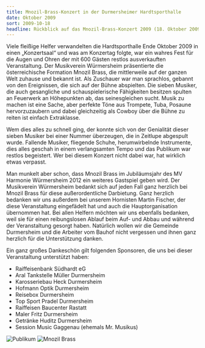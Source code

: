 ```yaml
---
title: Mnozil-Brass-Konzert in der Durmersheimer Hardtsporthalle
date: Oktober 2009
sort: 2009-10-18
headline: Rückblick auf das Mnozil-Brass-Konzert 2009 (18. Oktober 2009)
---
```


Viele fleißige Helfer verwandelten die Hardtsporthalle Ende Oktober 2009 in einen „Konzertsaal“ und was am Konzertag folgte, war ein wahres Fest für die Augen und Ohren der mit 600 Gästen restlos ausverkauften Veranstaltung. Der Musikverein Würmersheim präsentierte die österreichische Formation Mnozil Brass, die mittlerweile auf der ganzen Welt zuhause und bekannt ist. Als Zuschauer war man sprachlos, gebannt von den Ereignissen, die sich auf der Bühne abspielten. Die sieben Musiker, die auch gesangliche und schauspielerische Fähigkeiten besitzen spulten an Feuerwerk an Höhepunkten ab, das seinesgleichen sucht. Musik zu machen ist eine Sache, aber perfekte Töne aus Trompete, Tuba, Posaune hervorzuzaubern und dabei gleichzeitig als Cowboy  über die Bühne zu reiten ist einfach Extraklasse. 

Wem dies alles zu schnell ging, der konnte sich von der Genialität dieser sieben Musiker bei einer Nummer überzeugen, die in Zeitlupe abgespult wurde. Fallende Musiker, fliegende Schuhe, herumwirbelnde Instrumente, dies alles geschah in einem verlangsamten Tempo und das Publikum war restlos begeistert. Wer bei diesem Konzert nicht dabei war, hat wirklich etwas verpasst.

Man munkelt aber schon, dass Mnozil Brass im Jubiläumsjahr des MV Harmonie Würmersheim 2012 ein weiteres Gastspiel geben wird. Der Musikverein Würmersheim bedankt sich auf jeden Fall ganz herzlich bei Mnozil Brass für diese außerordentliche Darbietung. Ganz herzlich bedanken wir uns außerdem bei unserem Hornisten Martin Fischer, der diese Veranstaltung eingefädelt hat und auch die Hauptorganisation übernommen hat. Bei allen Helfern möchten wir uns ebenfalls bedanken, weil sie für einen reibungslosen Ablauf beim Auf- und Abbau und während der Veranstaltung gesorgt haben. Natürlich wollen wir die Gemeinde Durmersheim und die Arbeiter vom Bauhof nicht vergessen und ihnen ganz herzlich für die Unterstützung danken.

Ein ganz großes Dankeschön gilt folgenden Sponsoren, die uns bei dieser Veranstaltung unterstützt haben:

 - Raiffeisenbank Südhardt eG
 - Aral Tankstelle Müller Durmersheim
 - Karosseriebau Heck Durmersheim
 - Hofmann Optik Durmersheim
 - Reisebox Durmersheim
 - Top Sport Pradel Durmersheim
 - Raiffeisen Baucenter Rastatt
 - Maler Fritz Durmersheim
 - Getränke Huditz Durmersheim
 - Session Music Gaggenau (ehemals Mr. Musikus)

![Publikum](/images/rueckblick/mnozil09_1.jpg)
![Mnozil Brass](/images/rueckblick/mnozil09_2.jpg)
